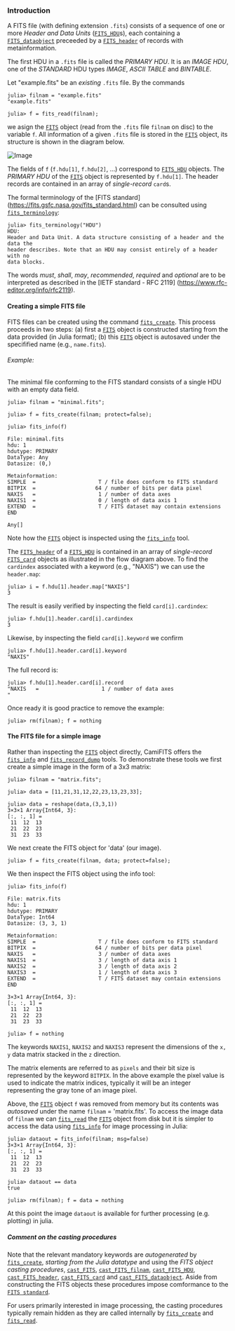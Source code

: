

### Introduction

A FITS file (with defining extension `.fits`) consists of a sequence 
of one or more *Header and Data Units* ([`FITS_HDU`](@ref)s), each containing 
a [`FITS_dataobject`](@ref) preceeded by a [`FITS_header`](@ref) of records 
with metainformation.

The first HDU in a `.fits` file  is called the *PRIMARY HDU*. It is an 
*IMAGE HDU*, one of the *STANDARD* HDU types *IMAGE*, *ASCII TABLE* and 
*BINTABLE*.

Let "example.fits" be an *existing* `.fits` file. By the commands 

```
julia> filnam = "example.fits"
"example.fits"

julia> f = fits_read(filnam);
```
we asign the [`FITS`](@ref) object (read from the `.fits` file `filnam` on disc) 
to the variable `f`. All information of a given `.fits` file is stored in 
the [`FITS`](@ref) object, its structure is shown in the diagram below.

![Image](./assets/flowchart.png)

The fields of `f` (`f.hdu[1]`, `f.hdu[2]`, ...) correspond to 
[`FITS_HDU`](@ref) objects. The *PRIMARY HDU* of the [`FITS`](@ref) object is
represented by `f.hdu[1]`. The header records are contained in an array of 
*single-record* `card`s.

The formal terminology of the [FITS standard]
(https://fits.gsfc.nasa.gov/fits_standard.html) can be consulted using 
[`fits_terminology`](@ref): 
```
julia> fits_terminology("HDU")
HDU:
Header and Data Unit. A data structure consisting of a header and the data the 
header describes. Note that an HDU may consist entirely of a header with no 
data blocks.
```
The words *must*, *shall*, *may*, *recommended*, *required* and *optional* are 
to be interpreted as described in the [IETF standard - RFC 2119]
(https://www.rfc-editor.org/info/rfc2119).
#### Creating a simple FITS file
FITS files can be created using the command [`fits_create`](@ref). This process
proceeds in two steps: (a) first a [`FITS`](@ref) object is constructed 
starting from the data provided (in Julia format); (b) this [`FITS`](@ref) 
object is autosaved under the specifified name (e.g., `name.fits`).

###### Example:
The minimal file conforming to the FITS standard consists of a single HDU 
with an empty data field.
```
julia> filnam = "minimal.fits";

julia> f = fits_create(filnam; protect=false);

julia> fits_info(f)

File: minimal.fits
hdu: 1
hdutype: PRIMARY
DataType: Any
Datasize: (0,)

Metainformation:
SIMPLE  =                    T / file does conform to FITS standard
BITPIX  =                   64 / number of bits per data pixel
NAXIS   =                    1 / number of data axes
NAXIS1  =                    0 / length of data axis 1
EXTEND  =                    T / FITS dataset may contain extensions
END

Any[]
```
Note how the [`FITS`](@ref) object is inspected using the 
[`fits_info`](@ref) tool.

The [`FITS_header`](@ref) of a [`FITS_HDU`](@ref) is contained in an array 
of *single-record* [`FITS_card`](@ref) objects as illustrated in the flow 
diagram above. To find the `cardindex` associated with a keyword 
(e.g., "NAXIS") we can use the `header.map`:
```
julia> i = f.hdu[1].header.map["NAXIS"]
3
```
The result is easily verified by inspecting the field `card[i].cardindex`:
```
julia> f.hdu[1].header.card[i].cardindex
3
```
Likewise, by inspecting the field `card[i].keyword` we confirm
```
julia> f.hdu[1].header.card[i].keyword
"NAXIS"
```
The full record is:
```
julia> f.hdu[1].header.card[i].record
"NAXIS   =                    1 / number of data axes                            "
```
Once ready it is good practice to remove the example: 
```
julia> rm(filnam); f = nothing
```

#### The FITS file for a simple image

Rather than inspecting the [`FITS`](@ref) object directly, CamiFITS offers the
[`fits_info`](@ref) and [`fits_record_dump`](@ref) tools. To demonstrate these 
tools we first create a simple image in the form of a 3x3 matrix:
```
julia> filnam = "matrix.fits";

julia> data = [11,21,31,12,22,23,13,23,33];

julia> data = reshape(data,(3,3,1))
3×3×1 Array{Int64, 3}:
[:, :, 1] =
 11  12  13
 21  22  23
 31  23  33
```
We next create the FITS object for 'data' (our image).
```
julia> f = fits_create(filnam, data; protect=false);
```
We then inspect the FITS object using the info tool:
```
julia> fits_info(f)

File: matrix.fits
hdu: 1
hdutype: PRIMARY
DataType: Int64
Datasize: (3, 3, 1)

Metainformation:
SIMPLE  =                    T / file does conform to FITS standard
BITPIX  =                   64 / number of bits per data pixel
NAXIS   =                    3 / number of data axes
NAXIS1  =                    3 / length of data axis 1
NAXIS2  =                    3 / length of data axis 2
NAXIS3  =                    1 / length of data axis 3
EXTEND  =                    T / FITS dataset may contain extensions
END

3×3×1 Array{Int64, 3}:
[:, :, 1] =
 11  12  13
 21  22  23
 31  23  33

julia> f = nothing
```
The keywords `NAXIS1`, `NAXIS2` and `NAXIS3` represent the dimensions 
of the ``x, y`` data matrix stacked in the ``z`` direction. 

The matrix elements are referred to as `pixels` and their bit size is 
represented by the keyword `BITPIX`. In the above example the pixel value 
is used to indicate the matrix indices, typically it will be an integer
representing the gray tone of an image pixel.

Above, the [`FITS`](@ref) object `f` was removed from memory but its contents 
was *autosaved* under the name `filnam` = 'matrix.fits'. To access the image 
data of `filnam` we can [`fits_read`](@ref) the [`FITS`](@ref) object 
from disk but it is simpler to access the data using [`fits_info`](@ref) for 
image processing in Julia:

```
julia> dataout = fits_info(filnam; msg=false)
3×3×1 Array{Int64, 3}:
[:, :, 1] =
 11  12  13
 21  22  23
 31  23  33

julia> dataout == data
true

julia> rm(filnam); f = data = nothing
```
At this point the image `dataout` is available for further processing 
(e.g. plotting) in julia.

##### Comment on the casting procedures
Note that the relevant mandatory keywords are *autogenerated* by 
[`fits_create`](@ref), *starting from the Julia datatype* and using the 
*FITS object casting procedures*, [`cast_FITS`](@ref), 
[`cast_FITS_filnam`](@ref), [`cast_FITS_HDU`](@ref), 
[`cast_FITS_header`](@ref), [`cast_FITS_card`](@ref) and 
[`cast_FITS_dataobject`](@ref). Aside from constructing the FITS objects 
these procedures impose comformance to the 
[`FITS standard`](https://fits.gsfc.nasa.gov/fits_standard.html). 

For users primarily interested in image processing, the casting 
procedures typically remain hidden as they are called internally by 
[`fits_create`](@ref) and [`fits_read`](@ref). 
